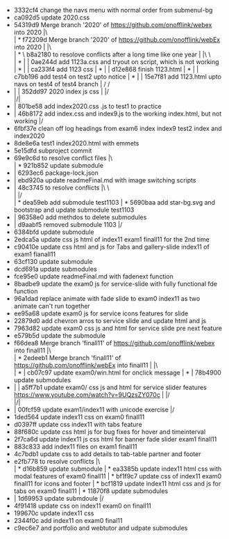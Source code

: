 * 3332cf4 change the navs menu with normal order from submenul-bg
* ca092d5 update 2020.css
*   54319d9 Merge branch '2020' of https://github.com/onofflink/webex into 2020
|\  
| *   f72209d Merge branch '2020' of https://github.com/onofflink/webEx into 2020
| |\  
| * \   b8a2180 to resolove conflicts after a long time like one year
| |\ \  
| * | | 0ae244d add 1123a.css and tryout on script, which is not working
| * | | ca233f4 add 1123 css
| * | | d12e868 finish 1123.html
| * | | c7bb196 add test4 on test2 upto notice
| * | | 15e7f81 add 1123.html upto navs on test4 of test4 branch
|  / /  
* | | 352dd97 2020 index js css
| |/  
|/|   
* | 801be58 add index2020.css .js to test1 to practice
* | 46b8172 add index.css and index9.js to the working index.html, but not working
|/  
* 6fbf37e clean off log headings from exam6 index index9 test2 index and index2020
* 8de8e6a test1 index2020.html with emmets
* 5e15dfd subproject commit
*   69e9c6d to resolve conflict files
|\  
| * 921b852 update submodule
* | 6293ec6 package-lock.json
* | ebd920a update readmeFinal.md with image switching scripts
* |   48c3745 to resolve conflicts
|\ \  
| |/  
| * dea59eb add submodule test1103
| * 5690baa add star-bg.svg and bootstrap and update submodule test1103
* | 96358e0 add methdos to delete submodules
* | d9aabf5 removed submodule 1103
|/  
* 6384bfd update submodule
* 2edca5a update css js html of index11 exam1 finall11 for the 2nd time
* c90410e update css html and js for Tabs and gallery-slide index11 of exam1 fianall11
* 63cf130 update submodule
* dcd691a update submodules
* fce95e0 update readmeFinal.md with fadenext function
* 8badbe9 update the exam0 js for service-slide  with fully functional fde function
* 96a1dad replace animate with fade slide to exam0 index11 as two animate can't run together
* ee95a68 update exam0 js for service icons features for slide
* 22879d0 add chevron arros to service slide and update html and js
* 7963d82 update exam0 css js and html for service slide pre next feature
* e579b5d update the submodule
*   f66dea8 Merge branch 'finall11' of https://github.com/onofflink/webex into finall11
|\  
| *   2edeeb1 Merge branch 'finall11' of https://github.com/onofflink/webEx into finall11
| |\  
| * | cb07c97 update exam0/win.html for onclick message
| * | 78b4900 update submodules
* | | a5ff7b1 update exam0/ css js and html for service slider features https://www.youtube.com/watch?v=9UQzsZY070c
| |/  
|/|   
* | 00fcf59 update exam1/index11 with unicode exercise
|/  
* 1ded564 update index11 css on exam0 finall11
* d0397ff update css index11 with tabs feature
* 88f680c update css html js for bug fixes for hover and timeinterval
* 2f7ca6d update index11 js css html for banner fade slider exam1 finall11
* 883c833 add index11 files on exam1 finall11
* 4c7bdb1 update css to add details to tab-table partner and footer
*   e2fb778 to resolve conflicts
|\  
| * d16b859 update submodule
| * ea3385b update index11 html css with modal features of exam0 finall11
| * bf1f9c7 update css of index11 exam0 finall11 for icons and footer
| * bcf1819 update index11 html css and js for tabs on exam0 finall11
| * 11870f8 update submodules
* | 1d69953 update submdoule
|/  
* 4f91418 update css on index11 exam0 on finall11
* 199670c update index11 css
* 2344f0c add index11 on exam0 final11
* c9ec6e7 and portfolio and webtutor and udpate submodules
